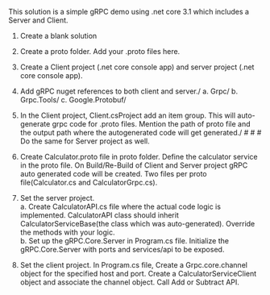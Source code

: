This solution is a simple gRPC demo using .net core 3.1 which includes a Server and Client.

1. Create a blank solution
2. Create a proto folder. Add your .proto files here. 
3. Create a Client project (.net core console app) and server project (.net core console app).
4. Add gRPC nuget references to both client and server./
	a. Grpc/
	b. Grpc.Tools/
	c. Google.Protobuf/
5. In the Client project, Client.csProject add an item group. This will auto-generate grpc code for .proto files.
   Mention the path of proto file and the output path where the autogenerated code will get generated./
	#<ItemGroup>
		#<Protobuf Include="../*.proto" OutputDir="%(RelativePath)gRPC_Code/" />
	#</ItemGroup>
	Do the same for Server project as well.
6. Create Calculator.proto file in proto folder. Define the calculator service in the proto file. On Build/Re-Build of Client and Server project 
   gRPC auto generated code will be created. Two files per proto file(Calculator.cs and CalculatorGrpc.cs).

7. Set the server project.\
   a. Create CalculatorAPI.cs file where the actual code logic is implemented. CalculatorAPI class should inherit
   CalculatorServiceBase(the class which was auto-generated). Override the methods with your logic.\
   b. Set up the gRPC.Core.Server in Program.cs file. Initialize the gRPC.Core.Server with ports and services/api to be exposed.

8. Set the client project. In Program.cs file, Create a Grpc.core.channel object for the specified host and port. Create a CalculatorServiceClient object
   and associate the channel object. Call Add or Subtract API.
